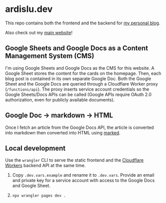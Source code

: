 # ardislu.dev

This repo contains both the frontend and the backend for [my personal blog](https://ardislu.dev).

Also check out my [main website](https://ardis.lu)!

## Google Sheets and Google Docs as a Content Management System (CMS)

I'm using Google Sheets and Google Docs as the CMS for this website. A Google Sheet stores the content for the cards on the homepage. Then, each blog post is contained in its own separate Google Doc. Both the Google Sheet and the Google Docs are queried through a Cloudflare Worker proxy (`/functions/api`). The proxy inserts service account credentials so the Google Sheets/Docs APIs can be called (Google APIs require OAuth 2.0 authorization, even for publicly available documents).

## Google Doc -> markdown -> HTML

Once I fetch an article from the Google Docs API, the article is converted into markdown then converted into HTML using [marked](https://marked.js.org).

## Local development

Use the `wrangler` CLI to serve the static frontend and the [Cloudflare Workers](https://workers.cloudflare.com/) backend API at the same time.

1. Copy `.dev.vars.example` and rename it to `.dev.vars`. Provide an email and private key for a service account with access to the Google Docs and Google Sheet.

2. `npx wrangler pages dev .`
